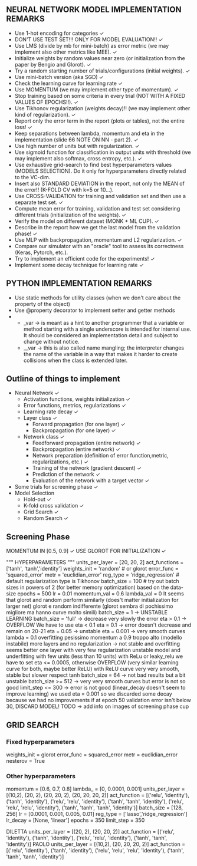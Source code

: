 ## NEURAL NETWORK MODEL IMPLEMENTATION REMARKS
- Use 1-hot encoding for categories ✓
- DON'T USE TEST SET!!! ONLY FOR MODEL EVALUATION!! ✓
- Use LMS (divide by mb for mini-batch) as error metric (we may implement also other metrics like MEE). ✓
- Initialize weights by random values near zero (or initialization from the paper by Bengio and Glorot). ✓
- Try a random starting number of trials/configurations (initial weights). ✓
- Use mini-batch version (aka SGD) ✓
- Check the learning curve for learning rate ✓
- Use MOMENTUM (we may implement other type of momentum). ✓
- Stop training based on some criteria in every trial (NOT WITH A FIXED VALUES OF EPOCHS!!). ✓
- Use Tikhonov regularization (weights decay)!! (we may implement other kind of regularization). ✓
- Report only the error term in the report (plots or tables), not the entire loss! ✓
- Keep separations between lambda, momentum and eta in the implementation (slide 66 NOTE ON NN - part 2). ✓
- Use high number of units but with regularization. ✓
- Use sigmoid function for classification in output units with threshold (we may implement also softmax, cross entropy, etc.). ✓
- Use exhaustive grid-search to find best hyperparameters values (MODELS SELECTION).
Do it only for hyperparameters directly related to the VC-dim.
- Insert also STANDARD DEVIATION in the report, not only the MEAN of the error!! (K-FOLD CV with k=5 or 10...).
- Use CROSS-VALIDATION for training and validation set and then use a separate test set. ✓
- Compute mean error for training, validation and test set considering different trials (initialization of the weights). ✓
- Verify the model on different dataset (MONK + ML CUP). ✓
- Describe in the report how we get the last model from the validation phase! ✓
- Use MLP with backpropagation, momentum and L2 regularization. ✓
- Compare our simulator with an "oracle" tool to assess its correctness (Keras, Pytorch, etc.).
- Try to implement an efficient code for the experiments! ✓
- Implement some decay technique for learning rate ✓

## PYTHON IMPLEMENTATION REMARKS
- Use static methods for utility classes (when we don't care about the property of the object)
- Use @property decorator to implement setter and getter methods
-  
    - _var -> is meant as a hint to another programmer that a variable or method starting with a single underscore is intended for internal use.
    It should be considered an implementation detail and subject to change without notice.
    - __var -> this is also called name mangling; the interpreter changes the name of the variable in a way that makes it harder to create collisions when the class is extended later.

## Outline of things to implement
- Neural Network ✓
    - Activation functions, weights initialization ✓
    - Error functions, metrics, regularizations ✓
    - Learning rate decay ✓
    - Layer class ✓
        - Forward propagation (for one layer) ✓
        - Backpropagation (for one layer) ✓
    - Network class ✓
        - Feedforward propagation (entire network) ✓
        - Backpropagation (entire network) ✓
        - Network preparation (definition of error function,metric, regularizations, etc.) ✓
        - Training of the network (gradient descent) ✓
        - Prediction of the network ✓
        - Evaluation of the network with a target vector ✓
- Some trials for screening phase ✓
- Model Selection
    - Hold-out ✓
    - K-fold cross validation ✓
    - Grid Search ✓
    - Random Search ✓

## Screening Phase

MOMENTUM IN [0.5, 0.9] ✓
USE GLOROT FOR INITIALIZATION ✓


 """ HYPERPARAMETERS """
    units_per_layer = [20, 20, 2]
    act_functions = ['tanh', 'tanh','identity']
    weights_init = 'random' # or glorot
    error_func = 'squared_error'
    metr = 'euclidian_error'
    reg_type = 'ridge_regression'  # default regularization type is Tikhonov
    batch_size = 100 # try out batch sizes in powers of 2 (for better memory optimization) based on the data-size
    epochs = 500
    lr = 0.01
    momentum_val = 0.6
    lambda_val = 0
It seems that glorot and random perform similarly (does't matter initialization for larger net)
glorot e random indifferente (glorot sembra di pochissimo migliore ma hanno curve molto simili)
batch_size = 1 -> UNSTABLE LEARNING
batch_size = 'full' -> decrease very slowly the error
eta > 0.1 -> OVERFLOW
We have to use eta < 0.1
eta = 0.1 -> error doesn't decrease and remain on 20-21
eta = 0.05 -> unstable
eta = 0.001 -> very smooth curves
lambda = 0.1 overfitting pesissimo
momentum a 0.9 troppo alto (modello instabile)
more layers and no regularization -> not stable and overfitting
seems better one layer with very few regularization
unstable model and underfitting with few units (less than 10 units)
with ReLu or leaky_relu we have to set eta <= 0.0005, otherwise OVERFLOW (very similar learning curve for both, maybe better ReLU)
with ReLU curve very very smooth, stable but slower respect tanh
batch_size = 64 -> not bad results but a bit unstable
batch_size >= 512 -> very very smooth curves but error is not so good
limit_step <= 300 -> error is not good (linear_decay doesn't seem to improve learning)
we used eta = 0.001 so we discarded some decay because we had no improvements
if at epoch 50 validation error isn't below 30, DISCARD MODEL!
TODO -> add info on images of screening phase cup

## GRID SEARCH
### Fixed hyperparameters
weights_init = glorot
error_func = squared_error
metr = euclidian_error
nesterov = True

### Other hyperparameters
momentum = [0.6, 0.7, 0.8]
lambda_ = [0, 0.0001, 0.001]
units_per_layer =  [(10,2), (20, 2), (20, 20, 2), (20, 20, 20, 2)]
act_function = [('relu', 'identity'), ('tanh', 'identity'),
                          ('relu', 'relu', 'identity'), ('tanh', 'tanh', 'identity'),
                          ('relu', 'relu', 'relu', 'identity'),
                          ('tanh', 'tanh', 'tanh', 'identity')]
batch_size = [128, 256]
lr = [0.0001, 0.001, 0.005, 0.01]
reg_type = ['lasso','ridge_regression']
lr_decay = [None, 'linear']
epochs = 350
limit_step = 350

DILETTA
units_per_layer =  [(20, 2), (20, 20, 2)]
act_function = [('relu', 'identity'), ('tanh', 'identity'),
                          ('relu', 'relu', 'identity'), ('tanh', 'tanh', 'identity')]
PAOLO
units_per_layer =  [(10,2), (20, 20, 20, 2)]
act_function = [('relu', 'identity'), ('tanh', 'identity'),
                          ('relu', 'relu', 'relu', 'identity'),
                          ('tanh', 'tanh', 'tanh', 'identity')]